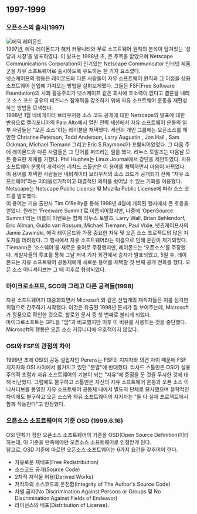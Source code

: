 ## 1997-1999

### 오픈소스의 출시\(1997\)

![에릭 레이몬드](https://upload.wikimedia.org/wikipedia/commons/thumb/7/74/Eric_Steven_Raymond.CUT.png/225px-Eric_Steven_Raymond.CUT.png)  
1997년, 에릭 레이몬드가 해커 커뮤니티와 무료 소프트웨어 원칙의 분석이 담겨있는 ‘성당과 시장’을 발표하였다. 이 발표는 1998년 초, 큰 주목을 받았으며 Netscape Communications Corporation이 인기있는 Netscape Communicator 인터넷 제품군을 자유 소프트웨어로 출시하도록 유도하는 한 가지 요소였다.  
넷스케이프의 행동은 레이몬드와 다른 사람들이 자유 소프트웨어 원칙과 그 이점을 상용 소프트웨어 산업에 가져오는 방법을 살펴보게했다. 그들은 FSF\(Free Software Foundation\)의 사회 활동주의가 넷스케이프 같은 회사에 호소력이 없다고 결론을 내리고 소스 코드 공유의 비즈니스 잠재력을 강조하기 위해 자유 소프트웨어 운동을 재편성하는 방법을 모색했다.  
1998년 1월 네비게이터 브라우저용 소스 코드 공개에 대한 Netscape의 발표에 대한 반응으로 캘리포니아의 Palo Alto에서 열린 전략 세션에서 자유 소프트웨어 운동의 일부 사람들은 "오픈 소스"라는 레이블을 채택했다. 세션의 개인 그룹에는 오픈소스를 제안한 Christine Peterson, Todd Anderson, Larry Augustin , Jon Hall , Sam Ockman, Michael Tiemann 그리고 Eric S.Raymond가 포함되어있었다. 그 다음 주에 레이몬드와 다른 사람들은 그 단어를 퍼뜨리는 일을 했다. 리누스 토발즈는 다음날 모든 중요한 제재를 가했다. Phil Hughes는 Linux Journal에서 강단을 제안하였다. 자유 소프트웨어 운동의 개척자인 리차드 스톨만은 이 용어를 채택하면서 마음이 바뀌었다. 이 용어를 채택한 사람들은 네비게이터 브라우저의 소스 코드가 공개되기 전에 "자유 소프트웨어"라는 이데올로기적이고 대결적인 의미를 벗어날 수 있는 기회를 이용했다. Netscape는 Netscape Public License 및 Mozilla Public License에 따라 소스 코드를 발표했다.  
이 용어는 기술 출판사 Tim O'Reilly를 통해 1998년 4월에 개최된 행사에서 큰 호응을 얻었다. 원래는 ‘Freeware Summit’로 이름지어졌지만,  나중에 ‘OpenSource Summit'라는 이름의 이벤트는 함께 리누스 토발즈, Larry Wall, Brian Behlendorf, Eric Allman, Guido van Rossum, Michael Tiemann, Paul Vixie, 넷츠케이프사의 Jamie Zawinski, 에릭 레이몬드와 가장 중요한 자유 및 오픈 소스 프로젝트의 많은 지도자를 데려왔다. 그 행사에서 자유 소프트웨어라는 이름으로 인해 혼란이 제기되었다. Tiemann은 ‘소스웨어’를 새로운 용어로 주장했지만, 레이몬드는 ‘오픈소스’를 주장했다. 개발자들의 투표를 통해 그날 저녁 기자 회견에서 승자가 발표되었고, 5일 후, 레이몬드는 자유 소프트웨어 공동체에게 새로운 용어를 채택할 첫 번째 공개 전화를 했다. 오픈 소스 이니셔티브는 그 때 이후로 형성되었다.

### 마이크로소프트, SCO와 그리고 다른 공격들\(1998\)

자유 소프트웨어가 대중화되면서 Microsoft 와 같은 산업계의 재직자들은 이를 심각한 위협으로 간주하기 시작했다. 이것은 유출된 1998년 문서가 잘 보여주는데, Microsoft가 정품으로 확인한 것으로, 할로윈 문서 중 첫 번째로 불리게 되었다.  
마이크로소프트는 GPL을 "암"과 비교했지만 이후 이 비유를 사용하는 것을 중단했다. Microsoft의 행동은 오픈 소스 커뮤니티에 우호적이지 않았다.

### OSI와 FSF의 관점의 차이

1999년 초에 OSI의 공동 설립자인 Perens는 FSF의 지지자와 의견 차이 때문에 FSF 지지자와 OSI 사이에서 불거지고 있던 "분열"에 반대했다. 리차드 스톨만은 OSI가 실용주의적 초점과 자유 소프트웨어의 기본이 되는 “자유”에 중점을 둔 것을 무시한 것에 대해 비난했다. 그럼에도 불구하고 스톨만은 자신의 자유 소프트웨어 운동과 오픈 소스 이니셔티브를 동일한 자유 소프트웨어 공동체 내에서 별도의 단체로 묘사했으며 철학적인 차이에도 불구하고 오픈 소스와 자유 소프트웨어의 지지자는 "둘 다 실제 프로젝트에서 함께 작동한다"고 인정했다.

### 오픈소스 소프트웨어의 기준 OSD \(1999.6.16\)

OSI 단체가 정한 오픈소스 소프트웨어의 기준을 OSD\(Open Source Definition\)이라 하는데, 이 기준을 만족해야만 오픈소스 소프트웨어로 인정받게 된다.  
참고로, OSD 기준에 따르면 오픈소스 소프트웨어는 6가지 요건을 갖추어야 한다.

* 자유로운 재배포\(Free Redistribution\)
* 소스코드 공개\(Source Code\)
* 2차적 저작물 허용\(Derived Works\) 
* 저작자의 소스코드의 온전함\(Integrity of The Author's Source Code\) 
* 차별 금지\(No Discrimination Against Persons or Groups 및 No Discrimination Against Fields of Endeavor\) 
* 라이선스의 배포\(Distribution of License\).



